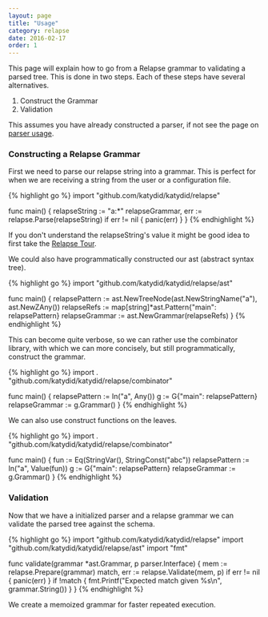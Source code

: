 ```yaml
---
layout: page
title: "Usage"
category: relapse
date: 2016-02-17
order: 1
---
```


This page will explain how to go from a Relapse grammar to validating a parsed tree.
This is done in two steps.
Each of these steps have several alternatives.

  1. Construct the Grammar
  2. Validation

This assumes you have already constructed a parser, if not see the page on [parser usage](../parser/addingparsers.html).

### Constructing a Relapse Grammar

First we need to parse our relapse string into a grammar.
This is perfect for when we are receiving a string from the user or a configuration file.

{% highlight go %}
import "github.com/katydid/katydid/relapse"

func main() {
	relapseString := "a:*"
	relapseGrammar, err := relapse.Parse(relapseString)
	if err != nil {
		panic(err)
	}
}
{% endhighlight %}

If you don't understand the relapseString's value it might be good idea to first take the [Relapse Tour](https://katydid.github.io/tour).

We could also have programmatically constructed our ast (abstract syntax tree).

{% highlight go %}
import "github.com/katydid/katydid/relapse/ast"

func main() {
	relapsePattern := ast.NewTreeNode(ast.NewStringName("a"), ast.NewZAny())
	relapseRefs := map[string]*ast.Pattern{"main": relapsePattern}
	relapseGrammar := ast.NewGrammar(relapseRefs)
}
{% endhighlight %}

This can become quite verbose, so we can rather use the combinator library, with which we can more concisely, but still programmatically, construct the grammar.

{% highlight go %}
import . "github.com/katydid/katydid/relapse/combinator"

func main() {
	relapsePattern := In("a", Any())
	g := G{"main": relapsePattern}
	relapseGrammar := g.Grammar()
}
{% endhighlight %}

We can also use construct functions on the leaves.

{% highlight go %}
import . "github.com/katydid/katydid/relapse/combinator"

func main() {
	fun := Eq(StringVar(), StringConst("abc"))
	relapsePattern := In("a", Value(fun))
	g := G{"main": relapsePattern}
	relapseGrammar := g.Grammar()
}
{% endhighlight %}

### Validation

Now that we have a initialized parser and a relapse grammar we can validate the parsed tree against the schema.

{% highlight go %}
import "github.com/katydid/katydid/relapse"
import "github.com/katydid/katydid/relapse/ast"
import "fmt"

func validate(grammar *ast.Grammar, p parser.Interface) {
	mem := relapse.Prepare(grammar)
	match, err := relapse.Validate(mem, p)
	if err != nil {
		panic(err)
	}
	if !match {
		fmt.Printf("Expected match given %s\n", grammar.String())
	}
}
{% endhighlight %}

We create a memoized grammar for faster repeated execution.
